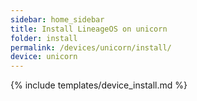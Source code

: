 ```yaml
---
sidebar: home_sidebar
title: Install LineageOS on unicorn
folder: install
permalink: /devices/unicorn/install/
device: unicorn
---
```

{% include templates/device_install.md %}
